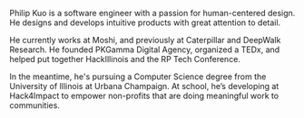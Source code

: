 Philip Kuo is a software engineer with a passion for human-centered design. He designs and develops intuitive products with great attention to detail.

He currently works at Moshi, and previously at Caterpillar and DeepWalk Research. He founded PKGamma Digital Agency, organized a TEDx, and helped put together HackIllinois and the RP Tech Conference.

In the meantime, he's pursuing a Computer Science degree from the University of Illinois at Urbana Champaign. At school, he’s developing at Hack4Impact to empower non-profits that are doing meaningful work to communities.

<!--
**pkgamma/pkgamma** is a ✨ _special_ ✨ repository because its `README.md` (this file) appears on your GitHub profile.

Here are some ideas to get you started:

- 🔭 I’m currently working on ...
- 🌱 I’m currently learning ...
- 👯 I’m looking to collaborate on ...
- 🤔 I’m looking for help with ...
- 💬 Ask me about ...
- 📫 How to reach me: ...
- 😄 Pronouns: ...
- ⚡ Fun fact: ...
-->
